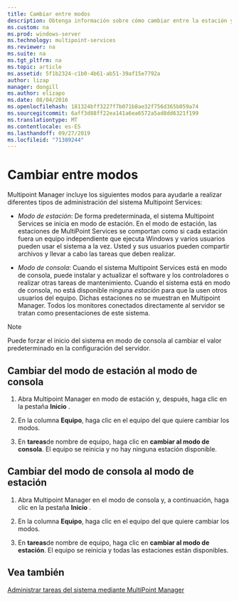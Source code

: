 ```yaml
---
title: Cambiar entre modos
description: Obtenga información sobre cómo cambiar entre la estación y el modo de consola en Multipoint Services
ms.custom: na
ms.prod: windows-server
ms.technology: multipoint-services
ms.reviewer: na
ms.suite: na
ms.tgt_pltfrm: na
ms.topic: article
ms.assetid: 5f1b2324-c1b0-4b61-ab51-39af15e7792a
author: lizap
manager: dongill
ms.author: elizapo
ms.date: 08/04/2016
ms.openlocfilehash: 181324bff3227f7b071b8ae32f756d365b059a74
ms.sourcegitcommit: 6aff3d88ff22ea141a6ea6572a5ad8dd6321f199
ms.translationtype: MT
ms.contentlocale: es-ES
ms.lasthandoff: 09/27/2019
ms.locfileid: "71389244"
---
```

# <a name="switch-between-modes"></a>Cambiar entre modos
Multipoint Manager incluye los siguientes modos para ayudarle a realizar diferentes tipos de administración del sistema Multipoint Services:  
  
-   *Modo de estación*: De forma predeterminada, el sistema Multipoint Services se inicia en modo de estación. En el modo de estación, las estaciones de MultiPoint Services se comportan como si cada estación fuera un equipo independiente que ejecuta Windows y varios usuarios pueden usar el sistema a la vez. Usted y sus usuarios pueden compartir archivos y llevar a cabo las tareas que deben realizar.  
  
-   *Modo de consola*: Cuando el sistema Multipoint Services está en modo de consola, puede instalar y actualizar el software y los controladores o realizar otras tareas de mantenimiento. Cuando el sistema está en modo de consola, no está disponible ninguna *estación* para que la usen otros usuarios del equipo. Dichas estaciones no se muestran en Multipoint Manager. Todos los monitores conectados directamente al servidor se tratan como presentaciones de este sistema.   
  
> [!NOTE]
> Puede forzar el inicio del sistema en modo de consola al cambiar el valor predeterminado en la configuración del servidor.  
> ## <a name="to-switch-from-station-mode-to-console-mode"></a>Cambiar del modo de estación al modo de consola  
  
1.  Abra Multipoint Manager en modo de estación y, después, haga clic en la pestaña **Inicio** .  
  
2.  En la columna **Equipo**, haga clic en el equipo del que quiere cambiar los modos.  
  
3.  En **tareas**de nombre de equipo, haga clic en **cambiar al modo de consola**. El equipo se reinicia y no hay ninguna estación disponible.  
  
## <a name="to-switch-from-console-mode-to-station-mode"></a>Cambiar del modo de consola al modo de estación  
  
1.  Abra Multipoint Manager en el modo de consola y, a continuación, haga clic en la pestaña **Inicio** .  
  
2.  En la columna **Equipo**, haga clic en el equipo del que quiere cambiar los modos.  
  
3.  En **tareas**de nombre de equipo, haga clic en **cambiar al modo de estación**. El equipo se reinicia y todas las estaciones están disponibles.  
  
## <a name="see-also"></a>Vea también  
[Administrar tareas del sistema mediante MultiPoint Manager](Manage-System-Tasks-Using-MultiPoint-Manager.md)